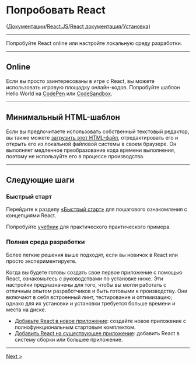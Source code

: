 # Попробовать React

([Документации](../../../Readme.md)/[React.JS](../../Readme__react.md)/[React документация](../../docs.md)/[Установка](../installation.md))

***

Попробуйте React online или настройте локальную среду разработки.

***

## Online

Если вы просто заинтересованы в игре с React, вы можете использовать игровую площадку онлайн-кодов. Попробуйте шаблон Hello World на [CodePen](https://reactjs.org/redirect-to-codepen/hello-world) или [CodeSandbox](https://codesandbox.io/s/new).

***

## Минимальный HTML-шаблон

Если вы предпочитаете использовать собственный текстовый редактор, вы также можете [загрузить этот HTML-файл](https://raw.githubusercontent.com/reactjs/reactjs.org/master/static/html/single-file-example.html), отредактировать его и открыть его из локальной файловой системы в своем браузере. Он выполняет медленное преобразование кода времени выполнения, поэтому не используйте его в процессе производства.

***

## Следующие шаги

### Быстрый старт

Перейдите к разделу [«Быстрый старт»](../quick_start.md) для пошагового ознакомления с концепциями React.

Попробуйте [учебник](../tutorial.md) для практического практического примера.

### Полная среда разработки

Более легкие решения выше подходят, если вы новичок в React или просто экспериментируете.

Когда вы будете готовы создать свое первое приложение с помощью React, ознакомьтесь с руководствами по установке ниже. Эти настройки предназначены для того, чтобы вы могли работать с отличным опытом разработчиков и быть готовыми к производству. Они включают в себя встроенный линт, тестирование и оптимизацию; однако для их установки и установки требуется больше времени и места на диске.

* [Добавьте React в новое приложение](add_react_to_a_new_app.md): создайте новое приложение с полнофункциональным стартовым комплектом.
* [Добавить React на существующее приложение](add_react_to_an_existing_app.md): добавить React в систему сборки или большее приложение.

***

[Next >](add_react_to_a_new_app.md)